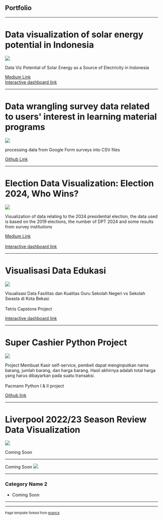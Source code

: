 ## Portfolio

---
# Data visualization of solar energy potential in Indonesia
<img src="https://github.com/syahruaru/syahruaru.github.io/blob/master/images/dashboard%200.png?raw=true"/>
  
  Data Viz Potential of Solar Energy as a Source of Electricity in Indonesia
  
   <a href="https://medium.com/@aruromadhon/potensi-energi-surya-sebagai-sumber-listrik-di-indonesia-99de486c71f6">Medium Link </a>  
   <a href="https://public.tableau.com/views/EBTProject-Dashboard/Story1?:language=en-US&:display_count=n&:origin=viz_share_link">Interactive dashboard link</a> 
   
---
# Data wrangling survey data related to users' interest in learning material programs
<img src="https://github.com/syahruaru/syahruaru.github.io/blob/master/images/pic.jpg?raw=true"/>
  
  processing data from Google Form surveys into CSV files
  
   <a href="https://github.com/syahruaru/Mini-Project">Github Link </a>  
   
---
# Election Data Visualization: Election 2024, Who Wins?
<img src="https://github.com/syahruaru/syahruaru.github.io/blob/master/images/Visualisasi%20Data.png?raw=true"/>
  
  Visualization of data relating to the 2024 presidential election, the data used is based on the 2019 elections, 
  the number of DPT 2024 and some results from survey institutions
  
   <a href="https://medium.com/@aruromadhon/pilpres-2024-siapa-unggul-1d56ab6004d6">Medium Link </a> 
   <br><br>
   <a href="https://public.tableau.com/views/ProjectPemilu/VisualisasiData?:language=en-US&:display_count=n&:origin=viz_share_link">Interactive dashboard link</a> 
   
---
# Visualisasi Data Edukasi
<img src="https://github.com/syahruaru/syahruaru.github.io/blob/master/images/project1.jpg?raw=true"/>

  Visualisasi Data Fasilitas dan Kualitas Guru Sekolah Negeri vs Sekolah Swasta di Kota Bekasi
  <br><br>
  Tetris Capstone Project 
  
   <a href="https://syahruaru-capstone-project-edu-capstone-project-edu-nnsc05.streamlit.app/">Interactive dashboard link</a> 
   
---
# Super Cashier Python Project
<img src="https://github.com/syahruaru/SuperCashier-PacmannPythonProject/blob/main/img/Flowchart.jpg?raw=true"/>

  Project Membuat Kasir self-service, pembeli dapat menginputkan nama barang, jumlah barang, dan harga barang. Hasil akhirnya adalah total harga yang harus 
  dibayarkan pada suatu transaksi.
  <br><br>
  Pacmann Python I & II project
  
   <a href="https://github.com/syahruaru/SuperCashier-PacmannPythonProject">Github link</a> 
   
---
# Liverpool 2022/23 Season Review Data Visualization
<img src="https://github.com/syahruaru/syahruaru.github.io/blob/master/images/project2.jpg?raw=true"/>

Coming Soon

---
Coming Soon
<img src="https://github.com/syahruaru/syahruaru.github.io/blob/master/images/Updated%20Soon.jpg?raw=true"/>

---


### Category Name 2

- Coming Soon

---




---
<p style="font-size:11px">Page template forked from <a href="https://github.com/evanca/quick-portfolio">evanca</a></p>
<!-- Remove above link if you don't want to attibute -->

